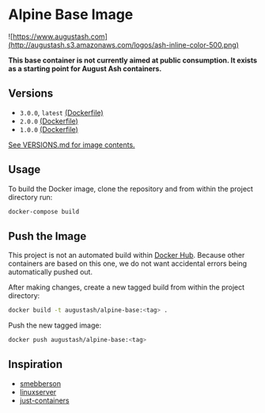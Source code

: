 # Alpine Base Image

![https://www.augustash.com](http://augustash.s3.amazonaws.com/logos/ash-inline-color-500.png)

**This base container is not currently aimed at public consumption. It exists as a starting point for August Ash containers.**

## Versions

- `3.0.0`, `latest` [(Dockerfile)](https://github.com/augustash/docker-alpine-base/blob/3.0.0/Dockerfile)
- `2.0.0` [(Dockerfile)](https://github.com/augustash/docker-alpine-base/blob/2.0.0/Dockerfile)
- `1.0.0` [(Dockerfile)](https://github.com/augustash/docker-alpine-base/blob/1.0.0/Dockerfile)

[See VERSIONS.md for image contents.](https://github.com/augustash/docker-alpine-base/blob/master/VERSIONS.md)

## Usage

To build the Docker image, clone the repository and from within the project directory run:

```bash
docker-compose build
```

## Push the Image

This project is not an automated build within [Docker Hub](https://hub.docker.com). Because other containers are based on this one, we do not want accidental errors being automatically pushed out.

After making changes, create a new tagged build from within the project directory:

```bash
docker build -t augustash/alpine-base:<tag> .
```

Push the new tagged image:

```bash
docker push augustash/alpine-base:<tag>
```

## Inspiration

- [smebberson](https://github.com/smebberson)
- [linuxserver](https://github.com/linuxserver/)
- [just-containers](https://github.com/just-containers/)
